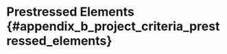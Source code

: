 Prestressed Elements {#appendix_b_project_criteria_prestressed_elements}
==============================================

